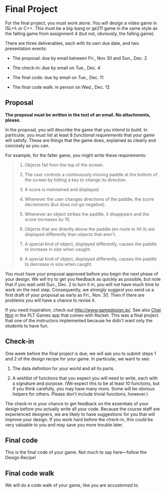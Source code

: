 # Final Project

For the final project, you must work alone. You will design a video game
in ISL+λ or C++. This must be a big-bang or ge211 game in the same style
as the falling game from assignment 4 (but not, obviously, the falling
game).

There are three deliverables, each with its own due date, and two
presentation events:

 - The proposal: due by email between Fri., Nov 30 and Sun., Dec. 2

 - The check-in: due by email on Tue., Dec. 4

 - The final code: due by email on Tue., Dec. 11

 - The final code walk: in person on Wed., Dec. 12

## Proposal

**The proposal must be written in the text of an email. No attachments,
please.**

In the proposal, you will describe the game that you intend to build. In
particular, you must list at least 8 *functional requirements* that your
game will satisfy. These are things that the game does, explained as
clearly and concisely as you can.

For example, for the faller game, you might write these requirements:

> 1. Objects fall from the top of the screen.
>
> 2. The user controls a continuously moving paddle at the bottom of the
>    screen by hitting a key to change its direction.
>
> 3. A score is maintained and displayed.
>
> 4. Whenever the user changes directions of the paddle, the score
>    decrements (but does not go negative).
>
> 5. Whenever an object strikes the paddle, it disappears and the score
>    increases by 10.
>
> 6. Objects that are directly above the paddle (en route to hit it) are
>    displayed differently than objects that aren't.
>
> 7. A special kind of object, displayed differently, causes the paddle
>    to increase in size when caught.
>
> 8. A special kind of object, displayed differently, causes the paddle
>    to decrease in size when caught.

You must have your proposal approved before you begin the next phase of
your design. We will try to get you feedback as quickly as possible, but
note that if you wait until Sun., Dec. 2 to turn it in, you will not
have much time to work on the next step. Consequently, we *strongly
suggest* you send us a first draft of your proposal as early as Fri.,
Nov. 30. Then if there are problems you will have a chance to revise it.

If you need inspiration, check out http://www.gamedesign.jp/. See also
[Chat Noir](https://docs.racket-lang.org/games/chat-noir.html) in the
PLT Games app that comes with Racket. This was a final project that one
of the instructors implemented because he didn’t want only the students
to have fun.

## Check-in

One week before the final project is due, we will ask you to submit
steps 1 and 2 of the design recipe for your game. In particular, we want
to see:

1. The data definition for your world and all its parts.

2. A wishlist of functions that you expect you will need to write, each
   with a signature and purpose. (We expect this to be at least 10
   functions, but if you think carefully, you may have many more. Some
   will be obvious helpers for others. Please don’t include trivial
   functions, however.)

The check-in is your chance to get feedback on the essentials of your
design before you actually write all your code. Because the course staff
are experienced designers, we are likely to have suggestions for you
that will improve your design. If you work hard before the check-in,
this could be very valuable to you and may save you more trouble later.

## Final code

This is the final code of your game. Not much to say here—follow the
Design Recipe!

## Final code walk

We will do a code walk of your game, like you are accustomed to.
